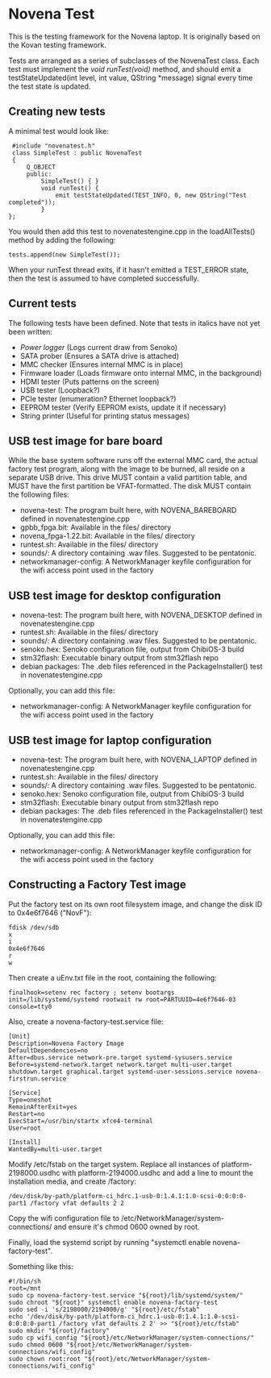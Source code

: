 Novena Test
===========

This is the testing framework for the Novena laptop.  It is originally
based on the Kovan testing framework.

Tests are arranged as a series of subclasses of the NovenaTest class.  Each
test must implement the *void runTest(void)* method, and should emit a
testStateUpdated(int level, int value, QString \*message) signal every time
the test state is updated.

Creating new tests
------------------

A minimal test would look like:

     #include "novenatest.h"
     class SimpleTest : public NovenaTest
     {
         Q_OBJECT
         public:
             SimpleTest() { }
             void runTest() {
                 emit testStateUpdated(TEST_INFO, 0, new QString("Test completed"));
             }
    };

You would then add this test to novenatestengine.cpp in the loadAllTests()
method by adding the following:

    tests.append(new SimpleTest());

When your runTest thread exits, if it hasn't emitted a TEST_ERROR state, then
the test is assumed to have completed successfully.


Current tests
-------------

The following tests have been defined.  Note that tests in italics have not yet been written:

* _Power logger_ (Logs current draw from Senoko)
* SATA prober (Ensures a SATA drive is attached)
* MMC checker (Ensures internal MMC is in place)
* Firmware loader (Loads firmware onto internal MMC, in the background)
* HDMI tester (Puts patterns on the screen)
* USB tester (Loopback?)
* PCIe tester (enumeration?  Ethernet loopback?)
* EEPROM tester (Verify EEPROM exists, update it if necessary)
* String printer (Useful for printing status messages)


USB test image for bare board
-----------------------------

While the base system software runs off the external MMC card, the actual
factory test program, along with the image to be burned, all reside on
a separate USB drive.  This drive MUST contain a valid partition table, and
MUST have the first partition be VFAT-formatted.  The disk MUST contain
the following files:

* novena-test: The program built here, with NOVENA_BAREBOARD defined in novenatestengine.cpp
* gpbb_fpga.bit: Available in the files/ directory
* novena_fpga-1.22.bit: Available in the files/ directory
* runtest.sh: Available in the files/ directory
* sounds/: A directory containing .wav files.  Suggested to be pentatonic.
* networkmanager-config: A NetworkManager keyfile configuration for the wifi access point used in the factory


USB test image for desktop configuration
----------------------------------------

* novena-test: The program built here, with NOVENA_DESKTOP defined in novenatestengine.cpp
* runtest.sh: Available in the files/ directory
* sounds/: A directory containing .wav files.  Suggested to be pentatonic.
* senoko.hex: Senoko configuration file, output from ChibiOS-3 build
* stm32flash: Executable binary output from stm32flash repo
* debian packages: The .deb files referenced in the PackageInstaller() test in novenatestengine.cpp

Optionally, you can add this file:

* networkmanager-config: A NetworkManager keyfile configuration for the wifi access point used in the factory


USB test image for laptop configuration
----------------------------------------

* novena-test: The program built here, with NOVENA_LAPTOP defined in novenatestengine.cpp
* runtest.sh: Available in the files/ directory
* sounds/: A directory containing .wav files.  Suggested to be pentatonic.
* senoko.hex: Senoko configuration file, output from ChibiOS-3 build
* stm32flash: Executable binary output from stm32flash repo
* debian packages: The .deb files referenced in the PackageInstaller() test in novenatestengine.cpp

Optionally, you can add this file:

* networkmanager-config: A NetworkManager keyfile configuration for the wifi access point used in the factory

Constructing a Factory Test image
---------------------------------

Put the factory test on its own root filesystem image, and change the disk ID
to 0x4e6f7646 ("NovF"):

    fdisk /dev/sdb
    x
    i
    0x4e6f7646
    r
    w

Then create a uEnv.txt file in the root, containing the following:

    finalhook=setenv rec factory ; setenv bootargs init=/lib/systemd/systemd rootwait rw root=PARTUUID=4e6f7646-03 console=tty0

Also, create a novena-factory-test.service file:

    [Unit]
    Description=Novena Factory Image
    DefaultDependencies=no
    After=dbus.service network-pre.target systemd-sysusers.service
    Before=systemd-network.target network.target multi-user.target shutdown.target graphical.target systemd-user-sessions.service novena-firstrun.service

    [Service]
    Type=oneshot
    RemainAfterExit=yes
    Restart=no
    ExecStart=/usr/bin/startx xfce4-terminal
    User=root

    [Install]
    WantedBy=multi-user.target

Modify /etc/fstab on the target system.  Replace all instances of
platform-2198000.usdhc with platform-2194000.usdhc and add a line to mount
the installation media, and create /factory:

    /dev/disk/by-path/platform-ci_hdrc.1-usb-0:1.4.1:1.0-scsi-0:0:0:0-part1 /factory vfat defaults 2 2

Copy the wifi configuration file to /etc/NetworkManager/system-connections/ and ensure it's chmod 0600 owned by root.

Finally, load the systemd script by running "systemctl enable novena-factory-test".

Something like this:

    #!/bin/sh
    root=/mnt
    sudo cp novena-factory-test.service "${root}/lib/systemd/system/"
    sudo chroot "${root}" systemctl enable novena-factory-test
    sudo sed -i 's/2198000/2194000/g' "${root}/etc/fstab"
    echo '/dev/disk/by-path/platform-ci_hdrc.1-usb-0:1.4.1:1.0-scsi-0:0:0:0-part1 /factory vfat defaults 2 2' >> "${root}/etc/fstab"
    sudo mkdir "${root}/factory"
    sudo cp wifi_config "${root}/etc/NetworkManager/system-connections/"
    sudo chmod 0600 "${root}/etc/NetworkManager/system-connections/wifi_config"
    sudo chown root:root "${root}/etc/NetworkManager/system-connections/wifi_config"
